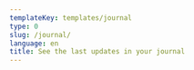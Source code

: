 ```yaml
---
templateKey: templates/journal
type: 0
slug: /journal/
language: en
title: See the last updates in your journal
---
```


